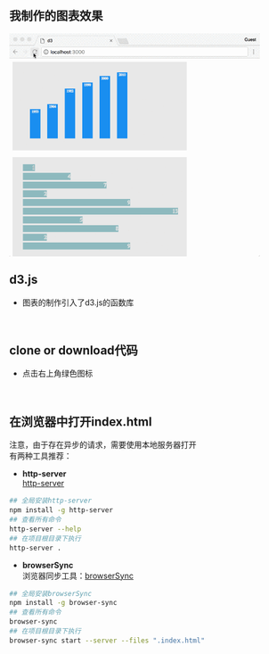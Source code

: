 ## 我制作的图表效果
  <img src="images/d3New.gif" width = "450" height = "400" alt="d3" align=center />

<br />

## d3.js
  - 图表的制作引入了d3.js的函数库

<br />

## clone or download代码
  - 点击右上角绿色图标

<br />

## 在浏览器中打开index.html
  注意，由于存在异步的请求，需要使用本地服务器打开
  <br />
  有两种工具推荐：
  - **http-server** <br />
  [http-server](https://github.com/indexzero/http-server)
  ```bash
  ## 全局安装http-server
  npm install -g http-server
  ## 查看所有命令
  http-server --help
  ## 在项目根目录下执行
  http-server .
  ```

  - **browserSync** <br />
  浏览器同步工具：[browserSync](http://www.browsersync.cn/)
  ```bash
  ## 全局安装browserSync
  npm install -g browser-sync
  ## 查看所有命令
  browser-sync
  ## 在项目根目录下执行
  browser-sync start --server --files ".index.html"
  ```
